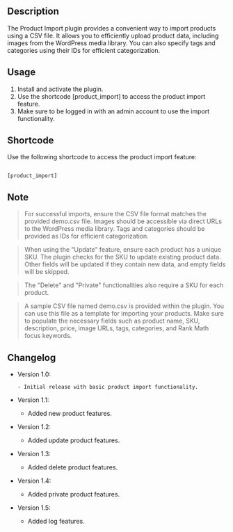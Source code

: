 ## Description 

The Product Import plugin provides a convenient way to import products using a CSV file. It allows you to efficiently upload product data, including images from the WordPress media library. You can also specify tags and categories using their IDs for efficient categorization.

  

## Usage

1. Install and activate the plugin.
2. Use the shortcode [product_import] to access the product import feature.
3. Make sure to be logged in with an admin account to use the import functionality.

  
  
  

## Shortcode

Use the following shortcode to access the product import feature:

```

[product_import]

```

  

## Note

> For successful imports, ensure the CSV file format matches the provided demo.csv file. Images should be accessible via direct URLs to the WordPress media library. Tags and categories should be provided as IDs for efficient categorization.

> When using the "Update" feature, ensure each product has a unique SKU. The plugin checks for the SKU to update existing product data. Other fields will be updated if they contain new data, and empty fields will be skipped.

> The "Delete" and "Private" functionalities also require a SKU for each product.

>A sample CSV file named demo.csv is provided within the plugin. You can use this file as a template for importing your products. Make sure to populate the necessary fields such as product name, SKU, description, price, image URLs, tags, categories, and Rank Math focus keywords.

  

## Changelog

 - Version 1.0:
   
	   - Initial release with basic product import functionality.
   
 -   Version 1.1:

	   - Added new product features.
   
 -    Version 1.2:

	   - Added update product features.
   
 -   Version 1.3:

	   - Added delete product features.
   
 -    Version 1.4:

	   - Added private product features.
   
 -   Version 1.5:

	   - Added log features.
